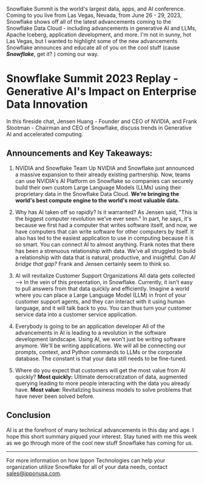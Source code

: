 Snowflake Summit is the world's largest data, apps, and AI conference. Coming to you live from Las Vegas, Nevada, from June 26 - 29, 2023, Snowflake shows off all of the latest advancements coming to the Snowflake Data Cloud - including advancements in generative AI and LLMs, Apache Iceberg, application development, and more. I'm not in sunny, hot Las Vegas, but I wanted to highlight some of the new advancements Snowflake announces and educate all of you on the cool stuff (cause ***Snowflake***, get it? ) coming our way.

# Snowflake Summit 2023 Replay - Generative AI's Impact on Enterprise Data Innovation

In this fireside chat, Jensen Huang - Founder and CEO of NVIDIA, and Frank Slootman - Chairman and CEO of Snowflake, discuss trends in Generative AI and accelerated computing. 

## Announcements and Key Takeaways:

1. NVIDIA and Snowflake Team Up
NVIDIA and Snowflake just announced a massive expansion to their already existing partnership. Now, teams can use NVIDIA's AI Platform on Snowflake so companies can securely build their own custom Large Language Models (LLMs) using their proprietary data in the Snowflake Data Cloud. **We're bringing the world's best compute engine to the world's most valuable data.**

2. Why has AI taken off so rapidly? Is it warranted?
As Jensen said, "This is the biggest computer revolution we’ve ever seen." In part, he says, it's because we first had a computer that writes software itself, and now, we have computers that can write software for other computers by itself. It also has led to the easiest application to use in computing because it is so smart. You can connect AI to almost anything. Frank notes that there has been a strenuous relationship with data. We've all struggled to build a relationship with data that is natural, productive, and insightful. *Can AI bridge that gap?* Frank and Jensen certainly seem to think so.

3. AI will revitalize Customer Support Organizations
All data gets collected --> In the vein of this presentation, in Snowflake. Currently, it isn't easy to pull answers from that data quickly and efficiently. Imagine a world where you can place a Large Language Model (LLM) in front of your customer support agents, and they can interact with it using human language, and it will talk back to you. You can thus turn your customer service data into a customer service application.

4. Everybody is going to be an application developer
All of the advancements in AI is leading to a revolution in the software development landscape. Using AI, we won't just be writing software anymore. We'll be writing applications. We will all be connecting our prompts, context, and Python commands to LLMs or the corporate database. The constant is that your data still needs to be fine-tuned.

5. Where do you expect that customers will get the most value from AI quickly?
**Most quickly:** Ultimate democratization of data, augmented querying leading to more people interacting with the data you already have.
**Most value:** Revitalizing business models to solve problems that have never been solved before.

## Conclusion
AI is at the forefront of many technical advancements in this day and age. I hope this short summary piqued your interest. Stay tuned with me this week as we go through more of the cool new stuff Snowflake has coming for us.

----
For more information on how Ippon Technologies can help your organization utilize Snowflake for all of your data needs, contact sales@ipponusa.com.